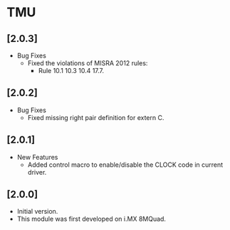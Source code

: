 # TMU

## [2.0.3]

- Bug Fixes
  - Fixed the violations of MISRA 2012 rules:
    - Rule 10.1 10.3 10.4 17.7.

## [2.0.2]

- Bug Fixes
  - Fixed missing right pair definition for extern C.

## [2.0.1]

- New Features
  - Added control macro to enable/disable the CLOCK code in current driver.

## [2.0.0]

- Initial version.
- This module was first developed on i.MX 8MQuad.
